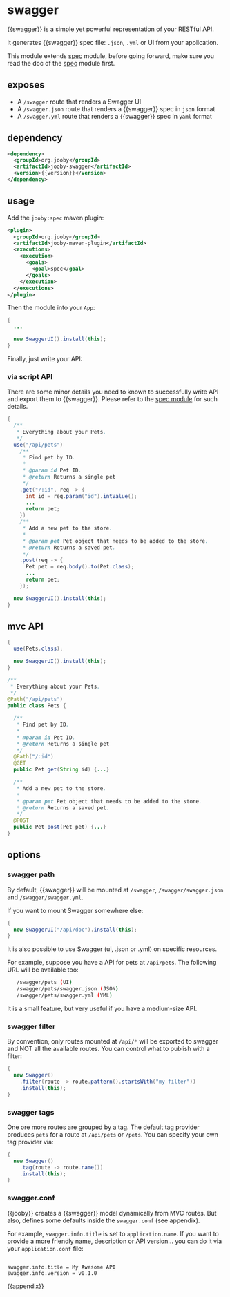 # swagger

{{swagger}} is a simple yet powerful representation of your RESTful API.

It generates {{swagger}} spec file: ```.json```, ```.yml``` or UI from your application.

This module extends [spec](/doc/spec) module, before going forward, make sure you read the doc of the [spec](/doc/spec) module first.

## exposes

* A ```/swagger``` route that renders a Swagger UI
* A ```/swagger.json``` route that renders a {{swagger}} spec in ```json``` format
* A ```/swagger.yml``` route that renders a {{swagger}} spec in ```yaml``` format

## dependency

```xml
<dependency>
  <groupId>org.jooby</groupId>
  <artifactId>jooby-swagger</artifactId>
  <version>{{version}}</version>
</dependency>
```

## usage

Add the ```jooby:spec``` maven plugin:

```xml
<plugin>
  <groupId>org.jooby</groupId>
  <artifactId>jooby-maven-plugin</artifactId>
  <executions>
    <execution>
      <goals>
        <goal>spec</goal>
      </goals>
    </execution>
  </executions>
</plugin>
```

Then the module into your ```App```:

```java
{
  ...

  new SwaggerUI().install(this);
}
```

Finally, just write your API:

### via script API

There are some minor details you need to known to successfully write API and export them to {{swagger}}. Please refer to the [spec module](/doc/spec) for such details.

```java
{
  /**
   * Everything about your Pets.
   */
  use("/api/pets")
    /**
     * Find pet by ID.
     *
     * @param id Pet ID.
     * @return Returns a single pet
     */
    .get("/:id", req -> {
      int id = req.param("id").intValue();
      ...
      return pet;
    })
    /**
     * Add a new pet to the store.
     *
     * @param pet Pet object that needs to be added to the store.
     * @return Returns a saved pet.
     */
    .post(req -> {
      Pet pet = req.body().to(Pet.class);
      ...
      return pet;
    });

  new SwaggerUI().install(this);
}
```

## mvc API

```java
{
  use(Pets.class);

  new SwaggerUI().install(this);
}
```

```java
/**
 * Everything about your Pets.
 */
@Path("/api/pets")
public class Pets {

  /**
   * Find pet by ID.
   *
   * @param id Pet ID.
   * @return Returns a single pet
   */
  @Path("/:id")
  @GET
  public Pet get(String id) {...}

  /**
   * Add a new pet to the store.
   *
   * @param pet Pet object that needs to be added to the store.
   * @return Returns a saved pet.
   */
  @POST
  public Pet post(Pet pet) {...}
}
```

## options

### swagger path

By default, {{swagger}} will be mounted at ```/swagger```, ```/swagger/swagger.json``` and ```/swagger/swagger.yml```.

If you want to mount Swagger somewhere else:

```java
{
  new SwaggerUI("/api/doc").install(this);
}
```

It is also possible to use Swagger (ui, .json or .yml) on specific resources.

For example, suppose you have a API for pets at ```/api/pets```. The following URL will be available too:

```bash
   /swagger/pets (UI)
   /swagger/pets/swagger.json (JSON)
   /swagger/pets/swagger.yml (YML)
```

It is a small feature, but very useful if you have a medium-size API.

### swagger filter

By convention, only routes mounted at ```/api/*``` will be exported to swagger and NOT all the available routes. You can control what to publish with a filter:

```java
{
  new Swagger()
    .filter(route -> route.pattern().startsWith("my filter"))
    .install(this);
}
```

### swagger tags

One ore more routes are grouped by a tag. The default tag provider produces ```pets``` for a route at ```/api/pets``` or ```/pets```. You can specify your own tag provider via:

```java
{
  new Swagger()
    .tag(route -> route.name())
    .install(this);
}
```

### swagger.conf

{{jooby}} creates a {{swagger}} model dynamically from MVC routes. But also, defines some defaults inside the ```swagger.conf``` (see appendix).

For example, ```swagger.info.title``` is set to ```application.name```. If you want
to provide a more friendly name, description or API version... you can do it via your ```application.conf``` file:

```properties

swagger.info.title = My Awesome API
swagger.info.version = v0.1.0

```

{{appendix}}
